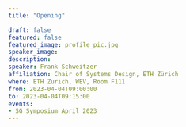 ```yaml
---
title: "Opening"

draft: false
featured: false
featured_image: profile_pic.jpg
speaker_image:
description:
speaker: Frank Schweitzer
affiliation: Chair of Systems Design, ETH Zürich
where: ETH Zurich, WEV, Room F111
from: 2023-04-04T09:00:00
to: 2023-04-04T09:15:00
events:
- SG Symposium April 2023
---
```



